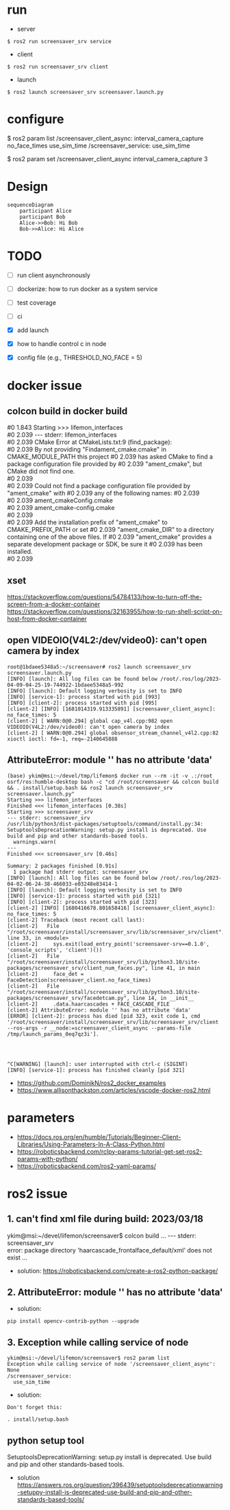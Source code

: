 # run

- server
```
$ ros2 run screensaver_srv service 
```

- client

```
$ ros2 run screensaver_srv client
```
- launch

```
$ ros2 launch screensaver_srv screensaver.launch.py
```

# configure

$ ros2 param list
/screensaver_client_async:
  interval_camera_capture
  no_face_times
  use_sim_time
/screensaver_service:
  use_sim_time

$ ros2 param set /screensaver_client_async interval_camera_capture 3

# Design

```mermaid
sequenceDiagram
    participant Alice
    participant Bob
    Alice->>Bob: Hi Bob
    Bob->>Alice: Hi Alice
```

# TODO
- [ ] run client asynchronously
- [ ] dockerize: how to run docker as a system service
- [ ] test coverage
- [ ] ci
- [x] add launch
- [X] how to handle control c in node
- [X] config file (e.g., THRESHOLD_NO_FACE = 5)



# docker issue

## colcon build in docker build

#0 1.843 Starting >>> lifemon_interfaces                                                                                                                                     
#0 2.039 --- stderr: lifemon_interfaces                                                                                                                                      
#0 2.039 CMake Error at CMakeLists.txt:9 (find_package):                          
#0 2.039   By not providing "Findament_cmake.cmake" in CMAKE_MODULE_PATH this project 
#0 2.039   has asked CMake to find a package configuration file provided by
#0 2.039   "ament_cmake", but CMake did not find one.                                 
#0 2.039                   
#0 2.039   Could not find a package configuration file provided by "ament_cmake" with
#0 2.039   any of the following names:
#0 2.039                                                                              
#0 2.039     ament_cmakeConfig.cmake                                                  
#0 2.039     ament_cmake-config.cmake                                                 
#0 2.039                                                                              
#0 2.039   Add the installation prefix of "ament_cmake" to CMAKE_PREFIX_PATH or set
#0 2.039   "ament_cmake_DIR" to a directory containing one of the above files.  If
#0 2.039   "ament_cmake" provides a separate development package or SDK, be sure it
#0 2.039   has been installed.                                                                                                                                               
#0 2.039                                  

## xset

https://stackoverflow.com/questions/54784133/how-to-turn-off-the-screen-from-a-docker-container
https://stackoverflow.com/questions/32163955/how-to-run-shell-script-on-host-from-docker-container

## open VIDEOIO(V4L2:/dev/video0): can't open camera by index
```
root@1bdaee5348a5:~/screensaver# ros2 launch screensaver_srv screensaver.launch.py 
[INFO] [launch]: All log files can be found below /root/.ros/log/2023-04-09-04-25-19-744922-1bdaee5348a5-992
[INFO] [launch]: Default logging verbosity is set to INFO
[INFO] [service-1]: process started with pid [993]
[INFO] [client-2]: process started with pid [995]
[client-2] [INFO] [1681014319.913335891] [screensaver_client_async]: no_face_times: 5
[client-2] [ WARN:0@0.294] global cap_v4l.cpp:982 open VIDEOIO(V4L2:/dev/video0): can't open camera by index
[client-2] [ WARN:0@0.294] global obsensor_stream_channel_v4l2.cpp:82 xioctl ioctl: fd=-1, req=-2140645888
```
## AttributeError: module '' has no attribute 'data'

```
(base) ykim@msi:~/devel/tmp/lifemon$ docker run --rm -it -v .:/root osrf/ros:humble-desktop bash -c "cd /root/screensaver && colcon build && . install/setup.bash && ros2 launch screensaver_srv screensaver.launch.py"
Starting >>> lifemon_interfaces
Finished <<< lifemon_interfaces [0.38s]                     
Starting >>> screensaver_srv
--- stderr: screensaver_srv                   
/usr/lib/python3/dist-packages/setuptools/command/install.py:34: SetuptoolsDeprecationWarning: setup.py install is deprecated. Use build and pip and other standards-based tools.
  warnings.warn(
---
Finished <<< screensaver_srv [0.46s]

Summary: 2 packages finished [0.91s]
  1 package had stderr output: screensaver_srv
[INFO] [launch]: All log files can be found below /root/.ros/log/2023-04-02-06-24-38-466033-e03248e83414-1
[INFO] [launch]: Default logging verbosity is set to INFO
[INFO] [service-1]: process started with pid [321]
[INFO] [client-2]: process started with pid [323]
[client-2] [INFO] [1680416678.801658416] [screensaver_client_async]: no_face_times: 5
[client-2] Traceback (most recent call last):
[client-2]   File "/root/screensaver/install/screensaver_srv/lib/screensaver_srv/client", line 33, in <module>
[client-2]     sys.exit(load_entry_point('screensaver-srv==0.1.0', 'console_scripts', 'client')())
[client-2]   File "/root/screensaver/install/screensaver_srv/lib/python3.10/site-packages/screensaver_srv/client_num_faces.py", line 41, in main
[client-2]     face_det = FaceDetection(screensaver_client.no_face_times)
[client-2]   File "/root/screensaver/install/screensaver_srv/lib/python3.10/site-packages/screensaver_srv/facedetcam.py", line 14, in __init__
[client-2]     .data.haarcascades + FACE_CASCADE_FILE
[client-2] AttributeError: module '' has no attribute 'data'
[ERROR] [client-2]: process has died [pid 323, exit code 1, cmd '/root/screensaver/install/screensaver_srv/lib/screensaver_srv/client --ros-args -r __node:=screensaver_client_async --params-file /tmp/launch_params_0eq7qz3i'].




^C[WARNING] [launch]: user interrupted with ctrl-c (SIGINT)
[INFO] [service-1]: process has finished cleanly [pid 321]

```

- https://github.com/DominikN/ros2_docker_examples
- https://www.allisonthackston.com/articles/vscode-docker-ros2.html

# parameters
- https://docs.ros.org/en/humble/Tutorials/Beginner-Client-Libraries/Using-Parameters-In-A-Class-Python.html
- https://roboticsbackend.com/rclpy-params-tutorial-get-set-ros2-params-with-python/
- https://roboticsbackend.com/ros2-yaml-params/

# ros2 issue

## 1. can't find xml file during build: 2023/03/18

ykim@msi:~/devel/lifemon/screensaver$ colcon build
...
--- stderr: screensaver_srv                   
error: package directory 'haarcascade_frontalface_default/xml' does not exist
...

- solution: https://roboticsbackend.com/create-a-ros2-python-package/ 

## 2. AttributeError: module '' has no attribute 'data'

- solution:
```
pip install opencv-contrib-python --upgrade 
```

## 3. Exception while calling service of node
```
ykim@msi:~/devel/lifemon/screensaver$ ros2 param list
Exception while calling service of node '/screensaver_client_async': None
/screensaver_service:
  use_sim_time
```
- solution:
```
Don't forget this:

. install/setup.bash
```
 
## python setup tool

SetuptoolsDeprecationWarning: setup.py install is deprecated. Use build and pip and other standards-based tools.

- solution
https://answers.ros.org/question/396439/setuptoolsdeprecationwarning-setuppy-install-is-deprecated-use-build-and-pip-and-other-standards-based-tools/